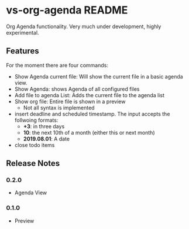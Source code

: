 # vs-org-agenda README

Org Agenda functionality. Very much under development, highly experimental.

## Features

For the moment there are four commands:
- Show Agenda current file: Will show the current file in a basic agenda view.
- Show Agenda: shows Agenda of all configured files
- Add file to agenda List: Adds the current file to the agenda list
- Show org file: Entire file is shown in a preview
    - Not all syntax is implemented
- insert deadline and scheduled timestamp. The input accepts the follwoing formats:
    - **+3**: in three days
    - **10**: the next 10th of a month (either this or next month)
    - **2019.08.01**: A date
- close todo items
## Release Notes

### 0.2.0 
- Agenda View

### 0.1.0 
- Preview